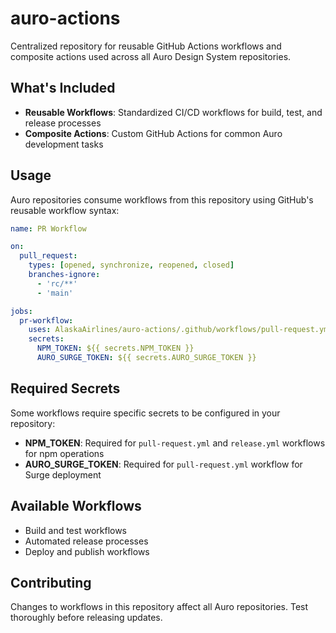 # auro-actions

Centralized repository for reusable GitHub Actions workflows and composite actions used across all Auro Design System repositories.

## What's Included

- **Reusable Workflows**: Standardized CI/CD workflows for build, test, and release processes
- **Composite Actions**: Custom GitHub Actions for common Auro development tasks

## Usage

Auro repositories consume workflows from this repository using GitHub's reusable workflow syntax:

```yaml
name: PR Workflow

on:
  pull_request:
    types: [opened, synchronize, reopened, closed]
    branches-ignore:
      - 'rc/**'
      - 'main'

jobs:
  pr-workflow:
    uses: AlaskaAirlines/auro-actions/.github/workflows/pull-request.yml@main
    secrets:
      NPM_TOKEN: ${{ secrets.NPM_TOKEN }}
      AURO_SURGE_TOKEN: ${{ secrets.AURO_SURGE_TOKEN }}
```

## Required Secrets

Some workflows require specific secrets to be configured in your repository:

- **NPM_TOKEN**: Required for `pull-request.yml` and `release.yml` workflows for npm operations
- **AURO_SURGE_TOKEN**: Required for `pull-request.yml` workflow for Surge deployment

## Available Workflows

- Build and test workflows
- Automated release processes
- Deploy and publish workflows

## Contributing

Changes to workflows in this repository affect all Auro repositories. Test thoroughly before releasing updates.
